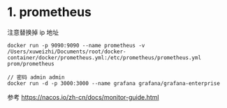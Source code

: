 # 1. prometheus

注意替换掉 ip 地址

    docker run -p 9090:9090 --name prometheus -v /Users/xuweizhi/Documents/root/docker-container/docker/prometheus.yml:/etc/prometheus/prometheus.yml prom/prometheus

    // 密码 admin admin 
    docker run -d -p 3000:3000 --name grafana grafana/grafana-enterprise


参考 https://nacos.io/zh-cn/docs/monitor-guide.html



